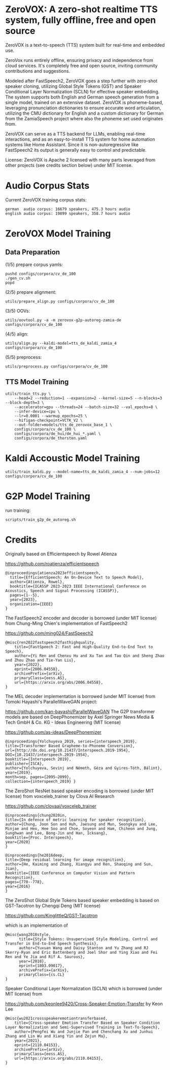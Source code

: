 ZeroVOX: A zero-shot realtime TTS system, fully offline, free and open source
=============================================================================

ZeroVOX is a text-to-speech (TTS) system built for real-time and embedded use.

ZeroVox runs entirely offline, ensuring privacy and independence from cloud services. It's completely free and open source, inviting community contributions and suggestions.

Modeled after FastSpeech2, ZeroVOX goes a step further with zero-shot speaker cloning, utilizing Global Style Tokens (GST) and Speaker Conditional Layer Normalization (SCLN) for effective speaker embedding. The system supports both English and German speech generation from a single model, trained on an extensive dataset. ZeroVOX is phoneme-based, leveraging pronunciation dictionaries to ensure accurate word articulation, utilizing the CMU dictionary for English and a custom dictionary for German from the ZamiaSpeech project where also the phoneme set used originates from.

ZeroVOX can serve as a TTS backend for LLMs, enabling real-time interactions, and as an easy-to-install TTS system for home automation systems like Home Assistant. Since it is non-autoregressive like FastSpeech2 its output is generally easy to control and predictable.

License: ZeroVOX is Apache 2 licensed with many parts leveraged from other projects (see credits section below) under MIT license.

Audio Corpus Stats
==================

Current ZeroVOX training corpus stats:

    german  audio corpus: 16679 speakers, 475.3 hours audio
    english audio corpus: 19899 speakers, 358.7 hours audio

ZeroVOX Model Training
======================

Data Preparation
----------------

(1/5) prepare corpus yamls:

    pushd configs/corpora/cv_de_100
    ./gen_cv.sh
    popd

(2/5) prepare alignment:

    utils/prepare_align.py configs/corpora/cv_de_100

(3/5) OOVs:

    utils/oovtool.py -a -m zerovox-g2p-autoreg-zamia-de configs/corpora/cv_de_100

(4/5) align:

    utils/align.py --kaldi-model=tts_de_kaldi_zamia_4 configs/corpora/cv_de_100

(5/5) preprocess:

    utils/preprocess.py configs/corpora/cv_de_100

TTS Model Training
------------------

    utils/train_tts.py \
        --head=2 --reduction=1 --expansion=2 --kernel-size=5 --n-blocks=3 --block-depth=3 \
        --accelerator=gpu --threads=24 --batch-size=32 --val_epochs=8 \
        --infer-device=cpu \
        --lr=0.0001 --warmup_epochs=25 \
        --hifigan-checkpoint=VCTK_V2 \
        --out-folder=models/tts_de_zerovox_base_1 \
        configs/corpora/cv_de_100 \
        configs/corpora/de_hui/de_hui_*.yaml \
        configs/corpora/de_thorsten.yaml

Kaldi Accoustic Model Training
==============================

    utils/train_kaldi.py --model-name=tts_de_kaldi_zamia_4 --num-jobs=12 configs/corpora/cv_de_100

G2P Model Training
==================

run training:

    scripts/train_g2p_de_autoreg.sh

Credits
=======

Originally based on Efficientspeech by Rowel Atienza

https://github.com/roatienza/efficientspeech

    @inproceedings{atienza2023efficientspeech,
      title={EfficientSpeech: An On-Device Text to Speech Model},
      author={Atienza, Rowel},
      booktitle={ICASSP 2023-2023 IEEE International Conference on Acoustics, Speech and Signal Processing (ICASSP)},
      pages={1--5},
      year={2023},
      organization={IEEE}
    }

The FastSpeech2 encoder and decoder is borrowed (under MIT license) from Chung-Ming Chien's implementation of FastSpeech2

https://github.com/ming024/FastSpeech2


    @misc{ren2022fastspeech2fasthighquality,
        title={FastSpeech 2: Fast and High-Quality End-to-End Text to Speech}, 
        author={Yi Ren and Chenxu Hu and Xu Tan and Tao Qin and Sheng Zhao and Zhou Zhao and Tie-Yan Liu},
        year={2022},
        eprint={2006.04558},
        archivePrefix={arXiv},
        primaryClass={eess.AS},
        url={https://arxiv.org/abs/2006.04558}, 
    }

The MEL decoder implementation is borrowed (under MIT license) from Tomoki Hayashi's ParallelWaveGAN project:

https://github.com/kan-bayashi/ParallelWaveGAN
The G2P transformer models are based on DeepPhonemizer by Axel Springer News Media & Tech GmbH & Co. KG - Ideas Engineering (MIT license)

https://github.com/as-ideas/DeepPhonemizer

    @inproceedings{Yolchuyeva_2019, series={interspeech_2019},
    title={Transformer Based Grapheme-to-Phoneme Conversion},
    url={http://dx.doi.org/10.21437/Interspeech.2019-1954},
    DOI={10.21437/interspeech.2019-1954},
    booktitle={Interspeech 2019},
    publisher={ISCA},
    author={Yolchuyeva, Sevinj and Németh, Géza and Gyires-Tóth, Bálint},
    year={2019},
    month=sep, pages={2095–2099},
    collection={interspeech_2019} }

The ZeroShot ResNet based speaker encoding is borrowed (under MIT license) from voxceleb_trainer by Clova AI Research

https://github.com/clovaai/voxceleb_trainer

    @inproceedings{chung2020in,
    title={In defence of metric learning for speaker recognition},
    author={Chung, Joon Son and Huh, Jaesung and Mun, Seongkyu and Lee, Minjae and Heo, Hee Soo and Choe, Soyeon and Ham, Chiheon and Jung, Sunghwan and Lee, Bong-Jin and Han, Icksang},
    booktitle={Proc. Interspeech},
    year={2020}
    }

    @inproceedings{he2016deep,
    title={Deep residual learning for image recognition},
    author={He, Kaiming and Zhang, Xiangyu and Ren, Shaoqing and Sun, Jian},
    booktitle={IEEE Conference on Computer Vision and Pattern Recognition},
    pages={770--778},
    year={2016}
    }

The ZeroShot Global Style Tokens based speaker embedding is based on GST-Tacotron by Chengqi Deng (MIT license)

https://github.com/KinglittleQ/GST-Tacotron

which is an implementation of

	@misc{wang2018style,
		  title={Style Tokens: Unsupervised Style Modeling, Control and Transfer in End-to-End Speech Synthesis},
		  author={Yuxuan Wang and Daisy Stanton and Yu Zhang and RJ Skerry-Ryan and Eric Battenberg and Joel Shor and Ying Xiao and Fei Ren and Ye Jia and Rif A. Saurous},
		  year={2018},
		  eprint={1803.09017},
		  archivePrefix={arXiv},
		  primaryClass={cs.CL}
	}

Speaker Conditional Layer Normalization (SCLN) which is borrowed (under MIT license) from

https://github.com/keonlee9420/Cross-Speaker-Emotion-Transfer
by Keon Lee

    @misc{wu2021crossspeakeremotiontransferbased,
        title={Cross-speaker Emotion Transfer Based on Speaker Condition Layer Normalization and Semi-Supervised Training in Text-To-Speech}, 
        author={Pengfei Wu and Junjie Pan and Chenchang Xu and Junhui Zhang and Lin Wu and Xiang Yin and Zejun Ma},
        year={2021},
        eprint={2110.04153},
        archivePrefix={arXiv},
        primaryClass={eess.AS},
        url={https://arxiv.org/abs/2110.04153}, 
    }

